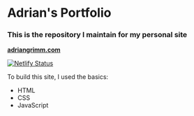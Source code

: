 # Adrian's Portfolio


### This is the repository I maintain for my personal site


**[adriangrimm.com](https://adriangrimm.com)**

[![Netlify Status](https://api.netlify.com/api/v1/badges/39b0f638-31ec-4352-8bef-2e2b8e772cd4/deploy-status)](https://app.netlify.com/sites/dazzling-ride-0633e9/deploys)

To build this site, I used the basics:

- HTML
- CSS
- JavaScript
